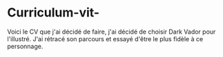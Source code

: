 # Curriculum-vit-
Voici le CV que j'ai décidé de faire, j'ai décidé de choisir Dark Vador pour l'illustré.
J'ai rétracé son parcours et essayé d'être le plus fidèle à ce personnage.
